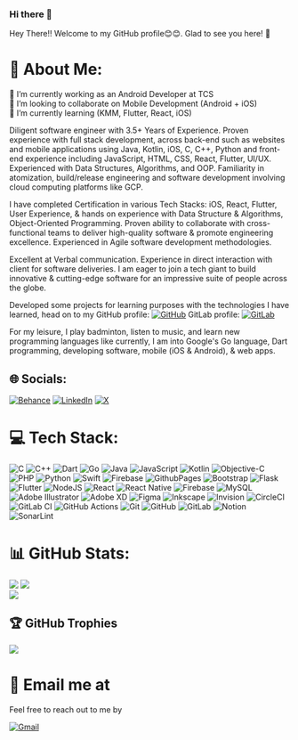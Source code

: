 ### Hi there 👋

<!-- **jimmi1998/jimmi1998** is a ✨ _special_ ✨ repository because its `README.md` (this file) appears on your GitHub profile. -->

Hey There!! Welcome to my GitHub profile😊😊. Glad to see you here! 🤩

# 💫 About Me:
🔭 I’m currently working as an Android Developer at TCS <br> 👯 I’m looking to collaborate on Mobile Development (Android + iOS) <br> 🌱 I’m currently learning (KMM, Flutter, React, iOS)

<p> Diligent software engineer with 3.5+ Years of Experience. Proven experience with full stack development, across back-end such as websites and mobile applications using Java, Kotlin, iOS, C, C++, Python and front-end experience including JavaScript, HTML, CSS, React, Flutter, UI/UX. Experienced with Data Structures, Algorithms, and OOP. Familiarity in atomization, build/release engineering and software development involving cloud computing platforms like GCP. 

I have completed Certification in various Tech Stacks: iOS, React, Flutter, User Experience, & hands on experience with Data Structure & Algorithms, Object-Oriented Programming. Proven ability to collaborate with cross-functional teams to deliver high-quality software & promote engineering excellence. Experienced in Agile software development methodologies. 

Excellent at Verbal communication. Experience in direct interaction with client for software deliveries. I am eager to join a tech giant to build innovative & cutting-edge software for an impressive suite of people across the globe. 

Developed some projects for learning purposes with the technologies I have learned, head on to my 
GitHub profile: [![GitHub](https://img.shields.io/badge/github-%23121011.svg?style=for-the-badge&logo=github&logoColor=white)](https://github.com/jimmi1998) 
GitLab profile: [![GitLab](https://img.shields.io/badge/gitlab-%23181717.svg?style=for-the-badge&logo=gitlab&logoColor=white)](https://gitlab.com/jimit1998) 

For my leisure, I play badminton, listen to music, and learn new programming languages like currently, I am into Google's Go language, Dart programming, developing software, mobile (iOS & Android), & web apps. </p>

## 🌐 Socials:
[![Behance](https://img.shields.io/badge/Behance-1769ff?logo=behance&logoColor=white)](https://behance.net/jimitraval) 
[![LinkedIn](https://img.shields.io/badge/LinkedIn-%230077B5.svg?logo=linkedin&logoColor=white)](https://linkedin.com/in/jimit-raval) 
[![X](https://img.shields.io/badge/X-black.svg?logo=X&logoColor=white)](https://x.com/jimmiraval)

# 💻 Tech Stack:
![C](https://img.shields.io/badge/c-%2300599C.svg?style=for-the-badge&logo=c&logoColor=white) ![C++](https://img.shields.io/badge/c++-%2300599C.svg?style=for-the-badge&logo=c%2B%2B&logoColor=white) ![Dart](https://img.shields.io/badge/dart-%230175C2.svg?style=for-the-badge&logo=dart&logoColor=white) ![Go](https://img.shields.io/badge/go-%2300ADD8.svg?style=for-the-badge&logo=go&logoColor=white) ![Java](https://img.shields.io/badge/java-%23ED8B00.svg?style=for-the-badge&logo=openjdk&logoColor=white) ![JavaScript](https://img.shields.io/badge/javascript-%23323330.svg?style=for-the-badge&logo=javascript&logoColor=%23F7DF1E) ![Kotlin](https://img.shields.io/badge/kotlin-%237F52FF.svg?style=for-the-badge&logo=kotlin&logoColor=white) ![Objective-C](https://img.shields.io/badge/OBJECTIVE--C-%233A95E3.svg?style=for-the-badge&logo=apple&logoColor=white) ![PHP](https://img.shields.io/badge/php-%23777BB4.svg?style=for-the-badge&logo=php&logoColor=white) ![Python](https://img.shields.io/badge/python-3670A0?style=for-the-badge&logo=python&logoColor=ffdd54) ![Swift](https://img.shields.io/badge/swift-F54A2A?style=for-the-badge&logo=swift&logoColor=white) ![Firebase](https://img.shields.io/badge/firebase-%23039BE5.svg?style=for-the-badge&logo=firebase) ![GithubPages](https://img.shields.io/badge/github%20pages-121013?style=for-the-badge&logo=github&logoColor=white) ![Bootstrap](https://img.shields.io/badge/bootstrap-%238511FA.svg?style=for-the-badge&logo=bootstrap&logoColor=white) ![Flask](https://img.shields.io/badge/flask-%23000.svg?style=for-the-badge&logo=flask&logoColor=white) ![Flutter](https://img.shields.io/badge/Flutter-%2302569B.svg?style=for-the-badge&logo=Flutter&logoColor=white) ![NodeJS](https://img.shields.io/badge/node.js-6DA55F?style=for-the-badge&logo=node.js&logoColor=white) ![React](https://img.shields.io/badge/react-%2320232a.svg?style=for-the-badge&logo=react&logoColor=%2361DAFB) ![React Native](https://img.shields.io/badge/react_native-%2320232a.svg?style=for-the-badge&logo=react&logoColor=%2361DAFB) ![Firebase](https://img.shields.io/badge/firebase-a08021?style=for-the-badge&logo=firebase&logoColor=ffcd34) ![MySQL](https://img.shields.io/badge/mysql-4479A1.svg?style=for-the-badge&logo=mysql&logoColor=white) ![Adobe Illustrator](https://img.shields.io/badge/adobe%20illustrator-%23FF9A00.svg?style=for-the-badge&logo=adobe%20illustrator&logoColor=white) ![Adobe XD](https://img.shields.io/badge/Adobe%20XD-470137?style=for-the-badge&logo=Adobe%20XD&logoColor=#FF61F6) ![Figma](https://img.shields.io/badge/figma-%23F24E1E.svg?style=for-the-badge&logo=figma&logoColor=white) ![Inkscape](https://img.shields.io/badge/Inkscape-e0e0e0?style=for-the-badge&logo=inkscape&logoColor=080A13) ![Invision](https://img.shields.io/badge/invision-FF3366?style=for-the-badge&logo=invision&logoColor=white) ![CircleCI](https://img.shields.io/badge/circleci-%23161616.svg?style=for-the-badge&logo=circleci&logoColor=white) ![GitLab CI](https://img.shields.io/badge/gitlab%20CI-%23181717.svg?style=for-the-badge&logo=gitlab&logoColor=white) ![GitHub Actions](https://img.shields.io/badge/github%20actions-%232671E5.svg?style=for-the-badge&logo=githubactions&logoColor=white) ![Git](https://img.shields.io/badge/git-%23F05033.svg?style=for-the-badge&logo=git&logoColor=white) ![GitHub](https://img.shields.io/badge/github-%23121011.svg?style=for-the-badge&logo=github&logoColor=white) ![GitLab](https://img.shields.io/badge/gitlab-%23181717.svg?style=for-the-badge&logo=gitlab&logoColor=white) ![Notion](https://img.shields.io/badge/Notion-%23000000.svg?style=for-the-badge&logo=notion&logoColor=white) ![SonarLint](https://img.shields.io/badge/SonarLint-CB2029?style=for-the-badge&logo=SONARLINT&logoColor=white)

# 📊 GitHub Stats:
![](https://github-readme-stats.vercel.app/api?username=jimmi1998&theme=dracula&hide_border=false&include_all_commits=true&count_private=true) ![](https://github-readme-streak-stats.herokuapp.com/?user=jimmi1998&theme=dracula&hide_border=false)<br/>
![](https://github-readme-stats.vercel.app/api/top-langs/?username=jimmi1998&theme=dracula&hide_border=false&include_all_commits=true&count_private=true&layout=compact)

## 🏆 GitHub Trophies
![](https://github-profile-trophy.vercel.app/?username=jimmi1998&theme=gitdimmed&no-frame=false&no-bg=false&margin-w=4)

# 📧 Email me at
<p> Feel free to reach out to me by </p> 

[![Gmail](https://img.shields.io/badge/Gmail-D14836?style=for-the-badge&logo=gmail&logoColor=white)](12jraval@gmail.com) 

<!--  ### 🔝 Top Contributed Repo
![](https://github-contributor-stats.vercel.app/api?username=jimmi1998&limit=5&theme=dark&combine_all_yearly_contributions=true) 

--- [![](https://visitcount.itsvg.in/api?id=jimmi1998&icon=0&color=11)](https://visitcount.itsvg.in)

[![GitHub](https://img.shields.io/badge/github-%23121011.svg?style=for-the-badge&logo=github&logoColor=white)](https://github.com/jimmi1998)
[![GitLab](https://img.shields.io/badge/gitlab-%23181717.svg?style=for-the-badge&logo=gitlab&logoColor=white)](https://gitlab.com/jimit1998) -->
